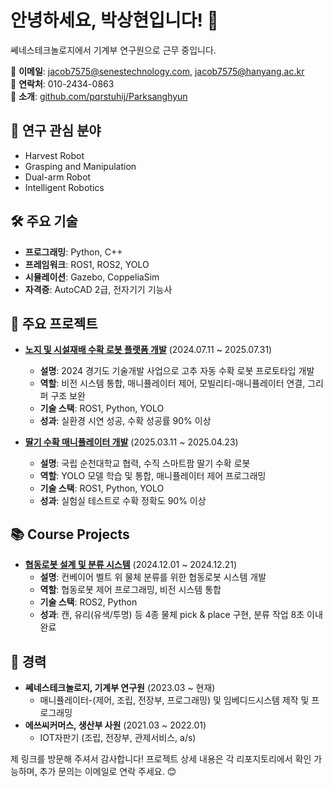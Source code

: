 # 안녕하세요, 박상현입니다! 👋

쎄네스테크놀로지에서 기계부 연구원으로 근무 중입니다.

📧 **이메일**: jacob7575@senestechnology.com, jacob7575@hanyang.ac.kr  
📱 **연락처**: 010-2434-0863  
🔗 **소개**: [github.com/pqrstuhij/Parksanghyun](https://github.com/pqrstuhij/Parksanghyun)

## 🔬 연구 관심 분야
- Harvest Robot
- Grasping and Manipulation
- Dual-arm Robot
- Intelligent Robotics

## 🛠️ 주요 기술
- **프로그래밍**: Python, C++
- **프레임워크**: ROS1, ROS2, YOLO
- **시뮬레이션**: Gazebo, CoppeliaSim
- **자격증**: AutoCAD 2급, 전자기기 기능사

## 🚀 주요 프로젝트
- **[노지 및 시설재배 수확 로봇 플랫폼 개발](https://github.com/pqrstuhij/HarvestRobotPlatform)** (2024.07.11 ~ 2025.07.31)  
  - **설명**: 2024 경기도 기술개발 사업으로 고추 자동 수확 로봇 프로토타입 개발  
  - **역할**: 비전 시스템 통합, 매니퓰레이터 제어, 모빌리티-매니퓰레이터 연결, 그리퍼 구조 보완  
  - **기술 스택**: ROS1, Python, YOLO  
  - **성과**: 실환경 시연 성공, 수확 성공률 90% 이상  

- **[딸기 수확 매니퓰레이터 개발](https://github.com/pqrstuhij/StrawberryHarvestManipulator)** (2025.03.11 ~ 2025.04.23)  
  - **설명**: 국립 순천대학교 협력, 수직 스마트팜 딸기 수확 로봇  
  - **역할**: YOLO 모델 학습 및 통합, 매니퓰레이터 제어 프로그래밍  
  - **기술 스택**: ROS1, Python, YOLO  
  - **성과**: 실험실 테스트로 수확 정확도 90% 이상  

## 📚 Course Projects
- **[협동로봇 설계 및 분류 시스템](https://github.com/pqrstuhij/HarvestRobotPlatform)** (2024.12.01 ~ 2024.12.21)  
  - **설명**: 컨베이어 벨트 위 물체 분류를 위한 협동로봇 시스템 개발    
  - **역할**: 협동로봇 제어 프로그래밍, 비전 시스템 통합 
  - **기술 스택**: ROS2, Python   
  - **성과**: 캔, 유리(유색/투명) 등 4종 물체 pick & place 구현, 분류 작업 8초 이내 완료


## 💼 경력
- **쎄네스테크놀로지, 기계부 연구원** (2023.03 ~ 현재)  
  - 매니퓰레이터-(제어, 조립, 전장부, 프로그래밍) 및 임베디드시스템 제작 및 프로그래밍
- **에쓰씨커머스, 생산부 사원** (2021.03 ~ 2022.01)  
  - IOT자판기 (조립, 전장부, 관제서비스, a/s)

제 링크를 방문해 주셔서 감사합니다! 프로젝트 상세 내용은 각 리포지토리에서 확인 가능하며, 추가 문의는 이메일로 연락 주세요. 😊





